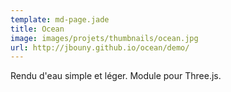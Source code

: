 ```yaml
---
template: md-page.jade
title: Ocean
image: images/projets/thumbnails/ocean.jpg
url: http://jbouny.github.io/ocean/demo/
---
```


Rendu d'eau simple et léger. Module pour Three.js.